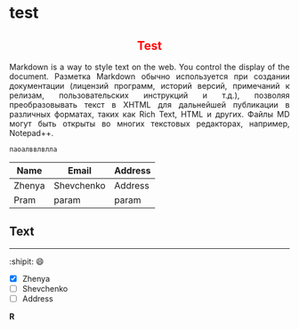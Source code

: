 <h1>test</h1>

<h2 align="center" style="color:Red">Test</h2>

<p align="justify">
Markdown is a way to style text on the web. You control the display of the document.
Разметка Markdown обычно используется при создании документации (лицензий программ, историй версий, примечаний к релизам, пользовательских инструкций и т.д.), позволяя преобразовывать текст в XHTML для дальнейшей публикации в различных форматах, таких как Rich Text, HTML и других. Файлы MD могут быть открыты во многих текстовых редакторах, например, Notepad++.

`паоалввлвлла`

|Name|Email|Address|
|----|-----|-------|
|Zhenya|Shevchenko|Address|
|Pram|param|param|

Text
---
---
:shipit:
:smile:

- [x] Zhenya
- [ ] Shevchenko
- [ ] Address

**R**
